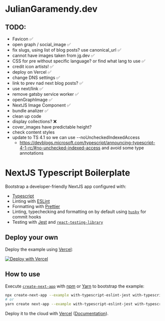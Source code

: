 
# JulianGaramendy.dev

## TODO:

- Favicon ✅
- open graph / social_image ✅
- fix slugs, using list of blog posts? use canonical_url ✅
- cannot have images taken from jg.dev ✅
- CSS for pre without specific language? or find what lang to use ✅
- credit icon artists! ✅
- deploy on Vercel ✅
- change DNS settings ✅
- link to prev nad next blog posts? ✅
- use next/link ✅
- remove gatsby service worker ✅
- openGraphImage ✅
- NextJS Image Component ✅
- bundle analizer ✅
- clean up code
- display collections? ❌
- cover_images have predictable height?
- check content styles
- update to TS 4.1 so we can use --noUncheckedIndexedAccess
  - https://devblogs.microsoft.com/typescript/announcing-typescript-4-1-rc/#no-unchecked-indexed-access and avoid some type annotations

# NextJS Typescript Boilerplate

Bootstrap a developer-friendly NextJS app configured with:

- [Typescript](https://www.typescriptlang.org/)
- Linting with [ESLint](https://eslint.org/)
- Formatting with [Prettier](https://prettier.io/)
- Linting, typechecking and formatting on by default using [`husky`](https://github.com/typicode/husky) for commit hooks
- Testing with [Jest](https://jestjs.io/) and [`react-testing-library`](https://testing-library.com/docs/react-testing-library/intro)

## Deploy your own

Deploy the example using [Vercel](https://vercel.com):

[![Deploy with Vercel](https://vercel.com/button)](https://vercel.com/import/project?template=https://github.com/vercel/next.js/tree/canary/examples/with-typescript-eslint-jest)

## How to use

Execute [`create-next-app`](https://github.com/vercel/next.js/tree/canary/packages/create-next-app) with [npm](https://docs.npmjs.com/cli/init) or [Yarn](https://yarnpkg.com/lang/en/docs/cli/create/) to bootstrap the example:

```bash
npx create-next-app --example with-typescript-eslint-jest with-typescript-eslint-jest-app
# or
yarn create next-app --example with-typescript-eslint-jest with-typescript-eslint-jest-app
```

Deploy it to the cloud with [Vercel](https://vercel.com/import?filter=next.js&utm_source=github&utm_medium=readme&utm_campaign=next-example) ([Documentation](https://nextjs.org/docs/deployment)).
